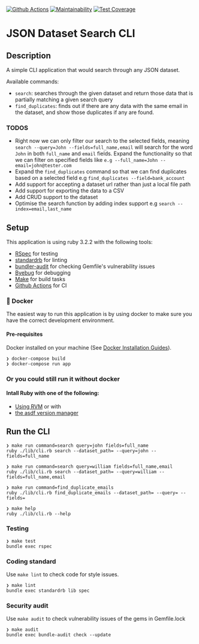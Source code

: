 [![Github Actions](https://github.com/GD-Personal/clients_search_cli/actions/workflows/ci.yml/badge.svg)](https://github.com/GD-Personal/clients_search_cli/actions/workflows/ci.yml) [![Maintainability](https://api.codeclimate.com/v1/badges/bee0f26fa1a8000b9994/maintainability)](https://codeclimate.com/github/GD-Personal/clients_search_cli/maintainability) [![Test Coverage](https://api.codeclimate.com/v1/badges/bee0f26fa1a8000b9994/test_coverage)](https://codeclimate.com/github/GD-Personal/clients_search_cli/test_coverage)

# JSON Dataset Search CLI

## Description
A simple CLI application that would search through any JSON dataset. 

Available commands:
- `search`: searches through the given dataset and return those data that is partially matching a given search query
- `find_duplicates`: finds out if there are any data with the same email in the dataset, and show those duplicates if any are found.

### TODOS
- Right now we can only filter our search to the selected fields, meaning `search --query=John --fields=full_name,email` will search for the word `John` in both `full_name` and `email` fields. Expand the functionality so that we can filter on specified fields like `e.g --full_name=John --email=john@tester.com`
- Expand the `find_duplicates` command so that we can find duplicates based on a selected field e.g `find_duplicates --field=bank_account`
- Add support for accepting a dataset url rather than just a local file path
- Add support for exporting the data to a CSV
- Add CRUD support to the dataset
- Optimise the search function by adding index support e.g `search --index=email,last_name`

## Setup
This application is using ruby 3.2.2 with the following tools:
- [RSpec](https://rspec.info/) for testing
- [standardrb](https://github.com/standardrb/standard) for linting
- [bundler-audit](https://github.com/rubysec/bundler-audit) for checking Gemfile's vulnerability issues
- [Byebug](https://github.com/deivid-rodriguez/byebug) for debugging
- [Make](https://www.gnu.org/software/make/) for build tasks
- [Github Actions](https://docs.github.com/en/actions/learn-github-actions/understanding-github-actions) for CI

### 🐳 Docker
The easiest way to run this application is by using docker to make sure you have the correct development environment.
#### Pre-requisites
Docker installed on your machine (See [Docker Installation Guides](https://docs.docker.com/get-started/introduction)).
```
❯ docker-compose build
❯ docker-compose run app
```

### Or you could still run it without docker
#### Intall Ruby with one of the following:
- [Using RVM](https://rvm.io/rvm/install) or with
- [the asdf version manager](https://github.com/asdf-vm/asdf-ruby)

## Run the CLI
```
❯ make run command=search query=john fields=full_name
ruby ./lib/cli.rb search --dataset_path= --query=john --fields=full_name

❯ make run command=search query=william fields=full_name,email
ruby ./lib/cli.rb search --dataset_path= --query=william --fields=full_name,email

❯ make run command=find_duplicate_emails
ruby ./lib/cli.rb find_duplicate_emails --dataset_path= --query= --fields=

❯ make help
ruby ./lib/cli.rb --help
```

### Testing
```
❯ make test
bundle exec rspec
```

### Coding standard
Use `make lint` to check code for style issues.

```
❯ make lint
bundle exec standardrb lib spec
```

### Security audit
Use `make audit` to check vulnerability issues of the gems in Gemfile.lock
```
❯ make audit
bundle exec bundle-audit check --update
```